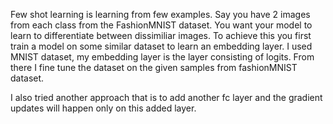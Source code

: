 Few shot learning is learning from few examples. Say you have 2 images from each class from the FashionMNIST dataset. You want your model to learn to differentiate between dissimiliar images. To achieve this you first train a model on some similar dataset to learn an embedding layer. I used MNIST dataset, my embedding layer is the layer consisting of logits. From there I fine tune the dataset on the given samples from fashionMNIST dataset.

I also tried another approach that is to add another fc layer and the gradient updates will happen only on this added layer.
